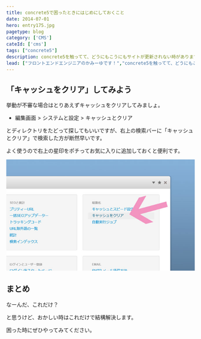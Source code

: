 ```yaml
---
title: concrete5で困ったときにはじめにしておくこと
date: 2014-07-01
hero: entry175.jpg
pagetype: blog
category: ['CMS']
cateId: ['cms']
tags: ["concrete5"]
description: concrete5を触ってて、どうにもこうにもサイトが更新されない時があります。そんな時の対処法をご紹介します。
lead: ["フロントエンドエンジニアのかみーゆです！","concrete5を触ってて、どうにもこうにもサイトが更新されない時があります。そんな時の対処法をご紹介します。"]
---
```


## 「キャッシュをクリア」してみよう
挙動が不審な場合はとりあえずキャッシュをクリアしてみましょ。

* 編集画面 > システムと設定 > キャッシュとクリア

とディレクトリをたどって探してもいいですが、右上の検索バーに「キャッシュとクリア」で検索した方が断然早いです。

よく使うので右上の星印をポチってお気に入りに追加しておくと便利です。

![concrete5で困ったときにはじめにしておくこと](./images/2014/entry174-1.jpg)

## まとめ

なーんだ、これだけ？

と思うけど、おかしい時はこれだけで結構解決します。

困った時にぜひやってみてください。

